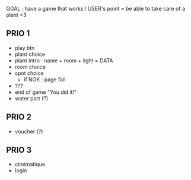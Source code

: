 GOAL : have a game that works !
USER's point = be able to take care of a plant <3

## PRIO 1
- play btn
- plant choice
- plant intro : name + room + light = DATA
- room choice
- spot choice
  - if NOK : page fail
- ???
- end of game "You did it!"
- water part (?)

## PRIO 2
- voucher (?)

## PRIO 3
- cinématique
- login




